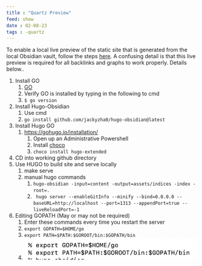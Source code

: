 ```yaml
---
title : "Quartz Preview"
feed: show
date : 02-08-23
tags : -quartz
---
```


To enable a local live preview of the static site that is generated from the local Obsidian vault, follow the steps [here](https://quartz.jzhao.xyz/notes/preview-changes/).  A confusing detail is that this live preview is required for all backlinks and graphs to work properly. Details below..

1. Install GO
	1. [GO](https://go.dev/doc/install)
	2. Verify GO is installed by typing in the following to cmd
	3. `$ go version`
2. Install Hugo-Obsidian
	1. Use cmd
	2. `go install github.com/jackyzha0/hugo-obsidian@latest`
3. Install Hugo GO
	1. https://gohugo.io/installation/
		1. Open up an Administrative Powershell
		2. Install [choco](https://chocolatey.org/)
		3. `choco install hugo-extended`
4. CD into working github directory
5. Use HUGO to build site and serve locally
	1. make serve
	2. manual hugo commands
		1. `hugo-obsidian -input=content -output=assets/indices -index -root=.`
		2. ` hugo server --enableGitInfo --minify --bind=0.0.0.0 --baseURL=http://localhost --port=1313 --appendPort=true --liveReloadPort=-1`
6. Editing GOPATH (May or may not be required)
	1. Enter these commands every time you restart the server
	2. `export GOPATH=$HOME/go`
	3. `export PATH=$PATH:$GOROOT/bin:$GOPATH/bin`
	4. ![Screenshot](notes/images/GOPATH.png)